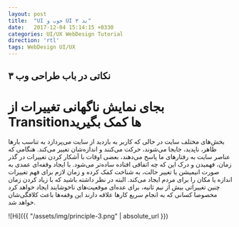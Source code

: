 ```yaml
---
layout: post
title:  "UI خوب و UI بد ۳"
date:   2017-12-04 15:14:15 +0330
categories: UI/UX WebDesign Tutorial
direction: 'rtl'
tags: WebDesign UI/UX
---
```


## نکاتی در باب طراحی وب ۳

# بجای نمایش ناگهانی تغییرات از Transitionها کمک بگیرید

بخش‌های مختلف سایت در حالی که کاربر به بازدید از سایت می‌پردازد به تناسب بارها ظاهر، ناپدید، جابجا می‌شوند، حرکت می‌کنند و اندازه‌شان تغییر می‌کند. هنگامی که عناصر سایت به رفتارهای ما پاسخ می‌دهند، بعضی اوقات با آشکار کردن تغییرات در گذر زمان، فهمیدن و درک این که چه اتفاقی افتاده ساده‌تر می‌شود. با ایجاد وقفه‌ای عمدی به صورت انیمیشن یا تغییر حالت، به شناخت کمک کرده و زمان لازم برای فهم تغییرات اندازه یا مکان را برای مردم ایجاد می‌کند. البته در نظر داشته باشید که با زیاد کردن زمان چنین تغییراتی بیش از نیم ثانیه، برای عده‌ای موقعیت‌های ناخوشایند ایجاد خواهد کرد مخصوصا کسانی که به انجام سریع کارها علاقه دارند این وقفه‌ها باعث کلافگی‌شان خواهد شد.

![Hi]({{ "/assets/img/principle-3.png" | absolute_url }})
